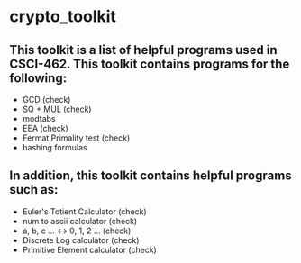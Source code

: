 # crypto_toolkit
## This toolkit is a list of helpful programs used in CSCI-462. This toolkit contains programs for the following: 
- GCD (check)
- SQ + MUL (check)
- modtabs
- EEA (check)
- Fermat Primality test (check) 
- hashing formulas
## In addition, this toolkit contains helpful programs such as: 
- Euler's Totient Calculator (check) 
- num to ascii calculator (check) 
- a, b, c ... <-> 0, 1, 2 ... (check) 
- Discrete Log calculator (check)
- Primitive Element calculator (check)

